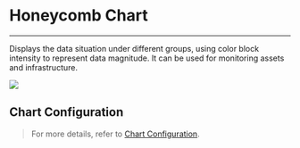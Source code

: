 # Honeycomb Chart
---

Displays the data situation under different groups, using color block intensity to represent data magnitude. It can be used for monitoring assets and infrastructure.

![](../img/bee.png)

## Chart Configuration

> For more details, refer to [Chart Configuration](./chart-config.md).


<!--

## Common Configuration

| Option | Description |
| --- | --- |
| Title | Set a title for the chart, which will be displayed in the top-left corner of the chart after configuration. Supports hiding. |
| Description | Add a description to the chart. After setting, an [i] prompt will appear after the chart title; it does not display if not set. |
| Color | Gradient range:<br><li>Automatic: By default, the current data's maximum and minimum values are divided into 5 intervals, with support for customizing the maximum and minimum values;<br><li>Custom: Customize gradient color levels, i.e., set the level of the honeycomb chart area. The system defaults to dividing the selected Metrics' maximum and minimum values into 5 gradient levels, supporting customization of the number of levels (up to 10), level ranges, and display colors.<br/><br/>Gradient colors: The gradient color of the color blocks. After selecting a color, the system generates color blocks based on the selected color according to the specified number of levels. |
| Legend | For more details, refer to [Legend Explanation](./timeseries-chart.md#legend). |
| Unit | **:material-numeric-1-box: Default unit display**:<br /><li>If the queried data is Metrics data and you have set units for the Metrics in [Metrics Management](../../metrics/dictionary.md), the default display will follow the configured units;<br /><li>If no related unit configuration exists in **Metrics Management**, it will display using thousand separators.<br />**:material-numeric-2-box: After configuring units**:<br />It prioritizes displaying with your custom-configured units. For Metrics data, two options are available for numerical representation:<br /><br />**Scientific Notation Explanation**<br /><u>Default rounding</u>: Units are ten thousand, one hundred thousand, etc. For example, 10000 displays as 10K, 1000000 displays as 1M. Retains two decimal places;<br /><u>Short scale</u>: Units are K, M, B, representing thousand, million, billion, trillion, etc. For example, 1000 is 1k, 10000 is 10k, 1000000 is 1M; retains two decimal places.|
| Data Format | You can choose the number of decimal places and whether to use thousand separators.<br /><li>Thousand separators are enabled by default. When disabled, raw values without separators are displayed. For more details, refer to [Data Thousand Separator Format](../visual-chart/chart-query.md#thousand). |

## Advanced Configuration

| Option | Description |
| --- | --- |
| Lock Time Range | Fix the time range for querying data in this chart, independent of the global time component. After successful configuration, the user-defined time will appear in the top-right corner of the chart, such as 【xx minutes】, 【xx hours】, 【xx days】. If the locked time interval is 30 minutes, regardless of the time range selected in the time component, only the data from the last 30 minutes will be displayed. |
| Field Mapping | Works with view variable object mapping, defaulting to off. If object mapping is configured in view variables:<br /><li>When field mapping is enabled, the chart displays the **grouped fields** and corresponding **mapped fields**; unmapped grouped fields do not display;<br /><li>When field mapping is disabled, the chart displays normally without showing mapped fields. |
| Workspace Authorization | Authorized workspace list. After selection, the chart queries and displays data from the selected workspaces. |
| Data Sampling | Applies only to Doris log data engine workspaces. When enabled, it samples all non-Metrics data, with a dynamic sampling rate based on data volume. |
| Time Offset | Non-time series data has at least a 1-minute query delay after being stored. Selecting relative time queries may result in recent data not being collected, leading to data loss.<br />Enabling time offset shifts the actual query time range forward by 1 minute when querying relative time ranges, preventing empty data due to storage delays. For example, if the current time is 12:30 and you query the last 15 minutes of data, enabling time offset changes the actual query time to 12:14-12:29.<br />:warning: <br /><li>This setting applies only to relative time ranges. If the query time range is "absolute," time offset does not apply.<br /><li>For charts with time intervals, like time series charts, time offset applies only if the set time interval is <= 1 minute. For charts without time intervals, like summary or bar charts, time offset remains effective.|

-->
